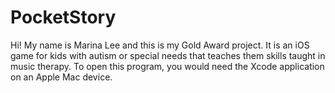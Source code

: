 # PocketStory

Hi! My name is Marina Lee and this is my Gold Award project. It is an iOS game for kids with autism or special needs that 
teaches them skills taught in music therapy. To open this program, you would need the Xcode application on an Apple Mac device.
